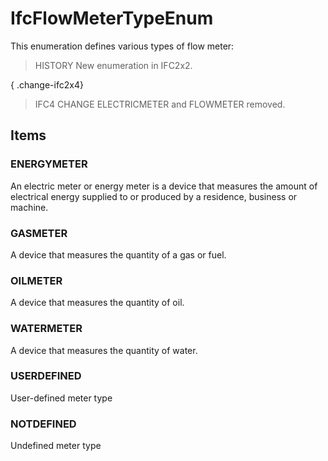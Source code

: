 # IfcFlowMeterTypeEnum

This enumeration defines various types of flow meter:

> HISTORY New enumeration in IFC2x2.

{ .change-ifc2x4}
> IFC4 CHANGE ELECTRICMETER and FLOWMETER removed.

## Items

### ENERGYMETER
An electric meter or energy meter is a device that measures the amount of electrical energy supplied to or produced by a residence, business or machine.

### GASMETER
A device that measures the quantity of a gas or fuel.

### OILMETER
A device that measures the quantity of oil.

### WATERMETER
A device that measures the quantity of water.

### USERDEFINED
User-defined meter type

### NOTDEFINED
Undefined meter type
